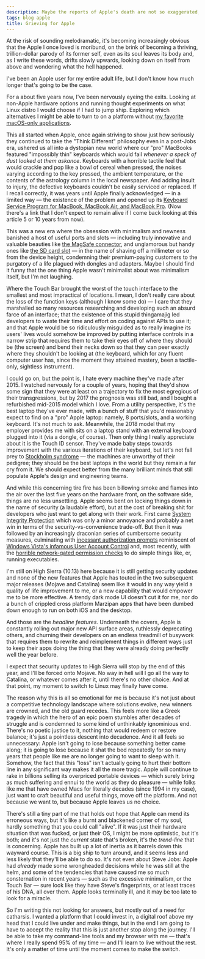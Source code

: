 ```yaml
---
description: Maybe the reports of Apple's death are not so exaggerated, after all.
tags: blog apple
title: Grieving for Apple
---
```


At the risk of sounding melodramatic, it's becoming increasingly obvious that the Apple I once loved is moribund, on the brink of becoming a thriving, trillion-dollar parody of its former self, even as its soul leaves its body and, as I write these words, drifts slowly upwards, looking down on itself from above and wondering what the hell happened.

I've been an Apple user for my entire adult life, but I don't know how much longer that's going to be the case.

For a about five years now, I've been nervously eyeing the exits. Looking at non-Apple hardware options and running thought experiments on what Linux distro I would choose if I had to jump ship. Exploring which alternatives I might be able to turn to on a platform without [my favorite macOS-only applications](/wiki/macOS_"must_haves").

This all started when Apple, once again striving to show just how seriously they continued to take the "Think Different" philosophy even in a post-Jobs era, ushered us all into a dystopian new world where our "pro" MacBooks featured "impossibly thin" keyboards which would fail *whenever a speck of dust looked at them askance*. Keyboards with a horrible tactile feel that would crackle and pop like a bowl of cereal when pressed, the noises varying according to the key pressed, the ambient temperature, or the contents of the astrology column in the local newspaper. And adding insult to injury, the defective keyboards couldn't be easily serviced or replaced. If I recall correctly, it was years until Apple finally acknowledged — in a limited way — the existence of the problem and opened up its [Keyboard Service Program for MacBook, MacBook Air, and MacBook Pro](https://support.apple.com/keyboard-service-program-for-mac-notebooks). (Now there's a link that I don't expect to remain alive if I come back looking at this article 5 or 10 years from now).

This was a new era where the obsession with minimalism and newness banished a host of useful ports and slots — including truly innovative and valuable beauties like [the MagSafe connector](https://en.wikipedia.org/wiki/MagSafe), and unglamorous but handy ones like [the SD card slot](https://en.wikipedia.org/wiki/SD_card) — in the name of shaving off a millimeter or so from the device height, condemning their premium-paying customers to the purgatory of a life plagued with dongles and adapters. Maybe I should find it funny that the one thing Apple wasn't minimalist about was minimalism itself, but I'm not laughing.

Where the Touch Bar brought the worst of the touch interface to the smallest and most impractical of locations. I mean, I don't really care about the loss of the function keys (although I know some do) — I care that they marshalled so many resources researching and developing such an absurd farce of an interface; that the existence of this stupid thingamajig led developers to waste their time and effort on coding against APIs to use it; and that Apple would be so ridiculously misguided as to really imagine its users' lives would somehow be improved by putting interface controls in a narrow strip that requires them to take their eyes off of where they should be (the screen) and bend their necks down so that they can peer exactly where they shouldn't be looking at (the keyboard, which for any fluent computer user has, since the moment they attained mastery, been a tactile-only, sightless instrument).

I could go on, but the point is, I hate every machine they've made after 2015. I watched nervously for a couple of years, hoping that they'd show some sign that they were at least on a trajectory to fix the most egregious of their transgressions, but by 2017 the prognosis was still bad, and I bought a refurbished mid-2015 model which I love. From a utility perspective, it's the best laptop they've ever made, with a bunch of stuff that you'd reasonably expect to find on a "pro" Apple laptop: namely, 8 ports/slots, and a working keyboard. It's not much to ask. Meanwhile, the 2018 model that my employer provides me with sits on a laptop stand with an external keyboard plugged into it (via a dongle, of course). Then only thing I really appreciate about it is the Touch ID sensor. They've made baby steps towards improvement with the various iterations of their keyboard, but let's not fall prey to [Stockholm syndrome](https://en.wikipedia.org/wiki/Stockholm_syndrome) — the machines are unworthy of their pedigree; they should be the best laptops in the world but they remain a far cry from it. We should expect better from the many brilliant minds that still populate Apple's design and engineering teams.

And while this concerning tire fire has been billowing smoke and flames into the air over the last five years on the hardware front, on the software side, things are no less unsettling. Apple seems bent on locking things down in the name of security (a laudable effort), but at the cost of breaking shit for developers who just want to get along with their work. First came [System Integrity Protection](https://en.wikipedia.org/wiki/System_Integrity_Protection) which was only a minor annoyance and probably a net win in terms of the security-vs-convenience trade-off. But then it was followed by an increasingly draconian series of cumbersome security measures, culminating with [incessant authorization prompts](https://mjtsai.com/blog/2019/07/23/annoying-catalina-security-features/) reminiscent of [Windows Vista's infamous User Account Control](https://en.wikipedia.org/wiki/User_Account_Control) and, most recently, with the [horrible network-gated permission checks](https://sigpipe.macromates.com/2020/macos-catalina-slow-by-design/) to do simple things like, er, running executables.

I'm still on High Sierra (10.13) here because it is still getting security updates and none of the new features that Apple has touted in the two subsequent major releases (Mojave and Catalina) seem like it would in any way yield a quality of life improvement to me, or a new capability that would empower me to be more effective. A trendy dark mode UI doesn't cut it for me, nor do a bunch of crippled cross platform Marzipan apps that have been dumbed down enough to run on both iOS and the desktop.

And those are the *headline features*. Underneath the covers, Apple is constantly rolling out major new API surface areas, ruthlessly deprecating others, and churning their developers on an endless treadmill of busywork that requires them to rewrite and reimplement things in different ways just to keep their apps doing the thing that they were already doing perfectly well the year before.

I expect that security updates to High Sierra will stop by the end of this year, and I'll be forced onto Mojave. No way in hell will I go all the way to Catalina, or whatever comes after it, until there's no other choice. And at that point, my moment to switch to Linux may finally have come.

The reason why this is all so emotional for me is because it's not just about a competitive technology landscape where solutions evolve, new winners are crowned, and the old guard recedes. This feels more like a Greek tragedy in which the hero of an epic poem stumbles after decades of struggle and is condemned to some kind of unthinkably ignominious end. There's no poetic justice to it, nothing that would redeem or restore balance; it's just a pointless descent into decadence. And it all feels so unnecessary: Apple isn't going to lose because something better came along; it is going to lose because it shat the bed repeatedly for so many years that people like me are no longer going to want to sleep with it. Somehow, the fact that this "loss" isn't actually going to hurt their bottom line in any significant way makes it all the more tragic. Apple will continue to rake in billions selling its overpriced portable devices — which surely bring as much suffering and ennui to the world as they do pleasure — while folks like me that have owned Macs for literally decades (since 1994 in my case), just want to craft beautiful and useful things, move off the platform. And not because we want to, but because Apple leaves us no choice.

There's still a tiny part of me that holds out hope that Apple can mend its erroneous ways, but it's like a burnt and blackened corner of my soul, hardly something that you could call "alive". If it was just their hardware situation that was fucked, or just their OS, I might be more optimistic, but it's both; and it's not just the *current* state that's broken, it's the *trend-line* that is concerning. Apple has built up a lot of inertia as it barrels down this wayward course. This is a big ship to turn around, and it seems less and less likely that they'll be able to do so. It's not even about Steve Jobs: Apple had *already* made some wrongheaded decisions while he was still at the helm, and some of the tendencies that have caused me so much consternation in recent years — such as the excessive minimalism, or the Touch Bar — sure look like they have Steve's fingerprints, or at least traces of his DNA, all over them. Apple looks terminally ill, and it may be too late to look for a miracle.

So I'm writing this not looking for answers, but mostly out of a need for catharsis. I wanted a platform that I could invest in, a digital roof above my head that I could live under and make things, but in the end I am going to have to accept the reality that this is just another stop along the journey. I'll be able to take my command-line tools and my browser with me — that's where I really spend 95% of my time — and I'll learn to live without the rest. It's only a matter of time until the moment comes to make the switch.


